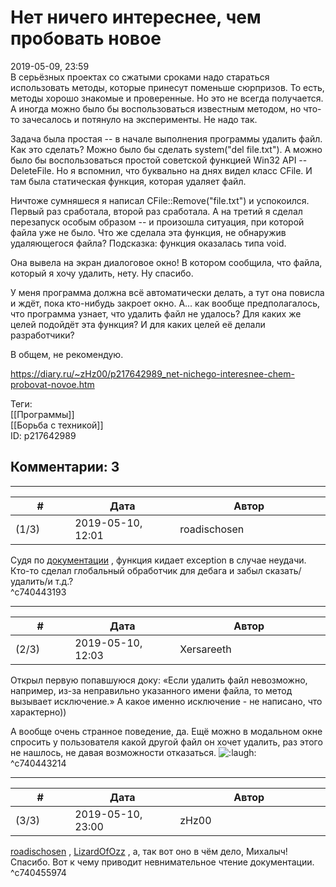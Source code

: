 Нет ничего интереснее, чем пробовать новое
==========================================

  
2019-05-09, 23:59  
 В серьёзных проектах со сжатыми сроками надо стараться использовать методы, которые принесут поменьше сюрпризов. То есть, методы хорошо знакомые и проверенные. Но это не всегда получается. А иногда можно было бы воспользоваться известным методом, но что-то зачесалось и потянуло на эксперименты. Не надо так.   
   
 Задача была простая -- в начале выполнения программы удалить файл. Как это сделать? Можно было бы сделать system("del file.txt"). А можно было бы воспользоваться простой советской функцией Win32 API -- DeleteFile. Но я вспомнил, что буквально на днях видел класс CFile. И там была статическая функция, которая удаляет файл.   
   
 Ничтоже сумняшеся я написал CFile::Remove("file.txt") и успокоился. Первый раз сработала, второй раз сработала. А на третий я сделал перезапуск особым образом -- и произошла ситуация, при которой файла уже не было. Что же сделала эта функция, не обнаружив удаляющегося файла? Подсказка: функция оказалась типа void.   
   
 Она вывела на экран диалоговое окно! В котором сообщила, что файла, который я хочу удалить, нету. Ну спасибо.   
   
 У меня программа должна всё автоматически делать, а тут она повисла и ждёт, пока кто-нибудь закроет окно. А... как вообще предполагалось, что программа узнает, что удалить файл не удалось? Для каких же целей подойдёт эта функция? И для каких целей её делали разработчики?   
   
 В общем, не рекомендую.   
  
<https://diary.ru/~zHz00/p217642989_net-nichego-interesnee-chem-probovat-novoe.htm>  
  
Теги:  
[[Программы]]  
[[Борьба с техникой]]  
ID: p217642989  


Комментарии: 3
--------------

  


---



|         #         |              Дата              |                     Автор                     |           ID           |
| --- | --- | --- | --- |
| (1/3) | 2019-05-10, 12:01 | roadischosen | c740443193 |

  
 Судя по  [документации](https://docs.microsoft.com/ru-ru/cpp/mfc/reference/cfile-class?view=vs-2019#remove)  , функция кидает exception в случае неудачи. Кто-то сделал глобальный обработчик для дебага и забыл сказать/удалить/и т.д.?   
 ^c740443193

---



|         #         |              Дата              |                     Автор                     |           ID           |
| --- | --- | --- | --- |
| (2/3) | 2019-05-10, 12:03 | Xersareeth | c740443214 |

  
 Открыл первую попавшуюся доку: «Если удалить файл невозможно, например, из-за неправильно указанного имени файла, то метод вызывает исключение.» А какое именно исключение - не написано, что характерно))   
   
 А вообще очень странное поведение, да. Ещё можно в модальном окне спросить у пользователя какой другой файл он хочет удалить, раз этого не нашлось, не давая возможности отказаться. ![:laugh:](http://static.diary.ru/picture/1126.gif)   
 ^c740443214

---



|         #         |              Дата              |                     Автор                     |           ID           |
| --- | --- | --- | --- |
| (3/3) | 2019-05-10, 23:00 | zHz00 | c740455974 |

  
  [roadischosen](http://roadischosen.diary.ru "Ugh")  ,  [LizardOfOzz](http://LizardsBurrow.diary.ru "One more night")  , а, так вот оно в чём дело, Михалыч! Спасибо. Вот к чему приводит невнимательное чтение документации.   
 ^c740455974